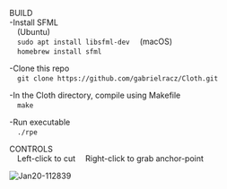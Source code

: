 BUILD\
-Install SFML\
&emsp;(Ubuntu)\
&emsp;`sudo apt install libsfml-dev`
  &emsp;(macOS)\
  &emsp;`homebrew install sfml`
  
-Clone this repo\
  &emsp;`git clone https://github.com/gabrielracz/Cloth.git`
  
-In the Cloth directory, compile using Makefile\
  &emsp;`make`
  
-Run executable\
  &emsp;`./rpe`

CONTROLS\
&emsp;Left-click to cut
&emsp;Right-click to grab anchor-point

![Jan20-112839](https://user-images.githubusercontent.com/71713194/150381811-99235aa7-ed12-41e8-9977-e6d6bc6538c9.png)

